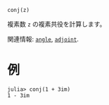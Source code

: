 ```
conj(z)
```

複素数 `z` の複素共役を計算します。

関連情報: [`angle`](@ref), [`adjoint`](@ref).

# 例

```jldoctest
julia> conj(1 + 3im)
1 - 3im
```
